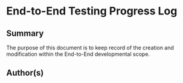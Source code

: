 # End-to-End Testing Progress Log

## Summary
The purpose of this document is to keep record of the creation and modification within the End-to-End developmental scope.

## Author(s)
